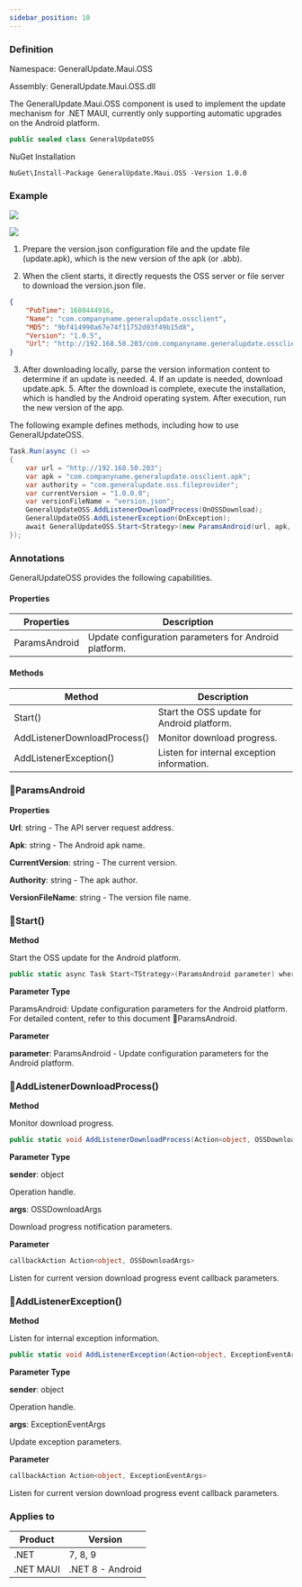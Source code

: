 ```yaml
---
sidebar_position: 10
---
```


### Definition

Namespace: GeneralUpdate.Maui.OSS

Assembly: GeneralUpdate.Maui.OSS.dll



The GeneralUpdate.Maui.OSS component is used to implement the update mechanism for .NET MAUI, currently only supporting automatic upgrades on the Android platform.

```c#
public sealed class GeneralUpdateOSS
```

NuGet Installation

```shell
NuGet\Install-Package GeneralUpdate.Maui.OSS -Version 1.0.0
```

### Example

![](imgs/maui_android_upgrade.png)

![](imgs/oss_maui_flow.png)

1. Prepare the version.json configuration file and the update file (update.apk), which is the new version of the apk (or .abb).

2. When the client starts, it directly requests the OSS server or file server to download the version.json file.

```json
{ 
    "PubTime": 1680444916,
    "Name": "com.companyname.generalupdate.ossclient",
    "MD5": "9bf414990a67e74f11752d03f49b15d8", 
    "Version": "1.0.5", 
    "Url": "http://192.168.50.203/com.companyname.generalupdate.ossclient.apk" 
} 
```

3. After downloading locally, parse the version information content to determine if an update is needed. 4. If an update is needed, download update.apk. 5. After the download is complete, execute the installation, which is handled by the Android operating system. After execution, run the new version of the app.

The following example defines methods, including how to use GeneralUpdateOSS.

```c#
Task.Run(async () =>
{
    var url = "http://192.168.50.203";
    var apk = "com.companyname.generalupdate.ossclient.apk";
    var authority = "com.generalupdate.oss.fileprovider";
    var currentVersion = "1.0.0.0";
    var versionFileName = "version.json";
    GeneralUpdateOSS.AddListenerDownloadProcess(OnOSSDownload);
    GeneralUpdateOSS.AddListenerException(OnException);
    await GeneralUpdateOSS.Start<Strategy>(new ParamsAndroid(url, apk, authority, currentVersion, versionFileName));
});
```

### Annotations

GeneralUpdateOSS provides the following capabilities.

#### Properties

| Properties    | Description                                           |
| ------------- | ----------------------------------------------------- |
| ParamsAndroid | Update configuration parameters for Android platform. |

#### Methods

| Method                       | Description                                |
| ---------------------------- | ------------------------------------------ |
| Start()                      | Start the OSS update for Android platform. |
| AddListenerDownloadProcess() | Monitor download progress.                 |
| AddListenerException()       | Listen for internal exception information. |

### 🌴ParamsAndroid

**Properties**

**Url**: string - The API server request address.

**Apk**: string - The Android apk name.

**CurrentVersion**: string - The current version.

**Authority**: string - The apk author.

**VersionFileName**: string - The version file name.

### 🌼Start()

**Method**

Start the OSS update for the Android platform.

```c#
public static async Task Start<TStrategy>(ParamsAndroid parameter) where TStrategy : AbstractStrategy, new();
```

**Parameter Type**

ParamsAndroid: Update configuration parameters for the Android platform. For detailed content, refer to this document 🌴ParamsAndroid.

**Parameter**

**parameter**: ParamsAndroid - Update configuration parameters for the Android platform.

### 🌼AddListenerDownloadProcess()

**Method**

Monitor download progress.

```c#
public static void AddListenerDownloadProcess(Action<object, OSSDownloadArgs> callbackAction);
```

**Parameter Type**

**sender**: object 

Operation handle.

**args**: OSSDownloadArgs

Download progress notification parameters.

**Parameter**

```c#
callbackAction Action<object, OSSDownloadArgs> 
```

Listen for current version download progress event callback parameters.

### 🌼AddListenerException()

**Method**

Listen for internal exception information.

```c#
public static void AddListenerException(Action<object, ExceptionEventArgs> callbackAction);
```

**Parameter Type**

**sender**: object 

Operation handle.

**args**: ExceptionEventArgs

Update exception parameters.

**Parameter**

```c#
callbackAction Action<object, ExceptionEventArgs> 
```

Listen for current version download progress event callback parameters.

### Applies to

| Product   | Version          |
| --------- | ---------------- |
| .NET      | 7, 8, 9          |
| .NET MAUI | .NET 8 - Android |